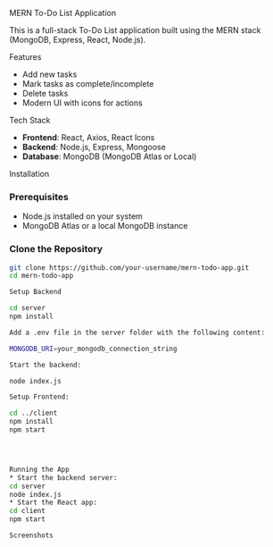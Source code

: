 MERN To-Do List Application

This is a full-stack To-Do List application built using the MERN stack (MongoDB, Express, React, Node.js).

Features

- Add new tasks
- Mark tasks as complete/incomplete
- Delete tasks
- Modern UI with icons for actions

Tech Stack

- **Frontend**: React, Axios, React Icons
- **Backend**: Node.js, Express, Mongoose
- **Database**: MongoDB (MongoDB Atlas or Local)

Installation

### Prerequisites
- Node.js installed on your system
- MongoDB Atlas or a local MongoDB instance

### Clone the Repository
```bash
git clone https://github.com/your-username/mern-todo-app.git
cd mern-todo-app

Setup Backend

cd server
npm install

Add a .env file in the server folder with the following content:

MONGODB_URI=your_mongodb_connection_string

Start the backend:

node index.js

Setup Frontend:

cd ../client
npm install
npm start




Running the App
* Start the backend server:
cd server
node index.js
* Start the React app:
cd client
npm start

Screenshots






